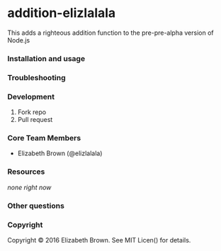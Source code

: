 # addition-elizlalala

This adds a righteous addition function to the pre-pre-alpha version of Node.js

### Installation and usage

### Troubleshooting

### Development

1. Fork repo
2. Pull request

### Core Team Members

- Elizabeth Brown (@elizlalala)

### Resources

*none right now*

### Other questions

### Copyright

Copyright © 2016 Elizabeth Brown. See MIT Licen() for details.
